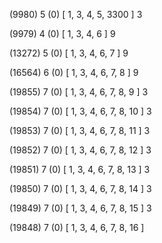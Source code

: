 (9980) 5 (0) [ 1, 3, 4, 5, 3300 ] 3 


(9979) 4 (0) [ 1, 3, 4, 6 ] 9 


(13272) 5 (0) [ 1, 3, 4, 6, 7 ] 9 


(16564) 6 (0) [ 1, 3, 4, 6, 7, 8 ] 9 


(19855) 7 (0) [ 1, 3, 4, 6, 7, 8, 9 ] 3 


(19854) 7 (0) [ 1, 3, 4, 6, 7, 8, 10 ] 3 


(19853) 7 (0) [ 1, 3, 4, 6, 7, 8, 11 ] 3 


(19852) 7 (0) [ 1, 3, 4, 6, 7, 8, 12 ] 3 


(19851) 7 (0) [ 1, 3, 4, 6, 7, 8, 13 ] 3 


(19850) 7 (0) [ 1, 3, 4, 6, 7, 8, 14 ] 3 


(19849) 7 (0) [ 1, 3, 4, 6, 7, 8, 15 ] 3 


(19848) 7 (0) [ 1, 3, 4, 6, 7, 8, 16 ]  

